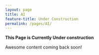 ```yaml
---
layout: page
title: AI
feature-title: Under Construction
permalink: /pages/AI/
---
```


<b>This Page is Currently Under construction</b>

Awesome content coming back soon!
